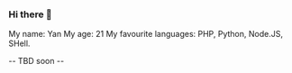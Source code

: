 ### Hi there 👋
My name: Yan
My age: 21
My favourite languages: PHP, Python, Node.JS, SHell.

-- TBD soon --
